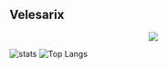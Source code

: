 ## Velesarix

<p align="center">
  <a href="https://skillicons.dev">
    <img src="https://skillicons.dev/icons?i=bash,css,deno,discord,docker,electron,github,git,go,html,htmx,js,linux,md,mongodb,nginx,nim,nodejs,pnpm,postgres,powershell,prisma,raspberrypi,react,redis,redux,rust,sass,solidjs,svelte,ts,ubuntu,vite,vscode,webpack,windows" />
  </a>
</p>

![stats](https://readmestats.999857.xyz/api?username=velesarix&show_icons=true&theme=dark)
![Top Langs](https://github-readme-stats.vercel.app/api/top-langs/?username=velesarix&layout=donut&hide=css,scss,html,jinja&theme=dark)
